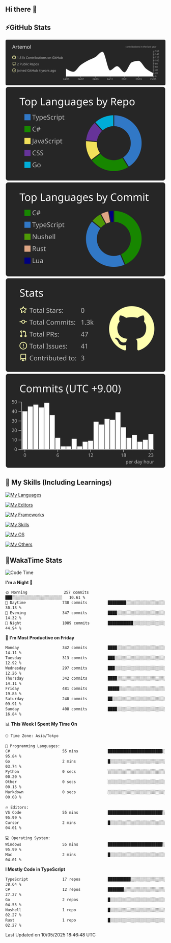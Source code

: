 ## Hi there 👋
<!--
**Artemol/Artemol** is a ✨ _special_ ✨ repository because its `README.md` (this file) appears on your GitHub profile.

Here are some ideas to get you started:

- 🔭 I’m currently working on ...
- 🌱 I’m currently learning ...
- 👯 I’m looking to collaborate on ...
- 🤔 I’m looking for help with ...
- 💬 Ask me about ...
- 📫 How to reach me: ...
- 😄 Pronouns: ...
- ⚡ Fun fact: ...
-->

## ⚡GitHub Stats
[![](https://raw.githubusercontent.com/Artemol/Artemol/main/profile-summary-card-output/apprentice/0-profile-details.svg)](https://github.com/vn7n24fzkq/github-profile-summary-cards)
[![](https://raw.githubusercontent.com/Artemol/Artemol/main/profile-summary-card-output/apprentice/1-repos-per-language.svg)](https://github.com/vn7n24fzkq/github-profile-summary-cards) [![](https://raw.githubusercontent.com/Artemol/Artemol/main/profile-summary-card-output/apprentice/2-most-commit-language.svg)](https://github.com/vn7n24fzkq/github-profile-summary-cards)
[![](https://raw.githubusercontent.com/Artemol/Artemol/main/profile-summary-card-output/apprentice/3-stats.svg)](https://github.com/vn7n24fzkq/github-profile-summary-cards) [![](https://raw.githubusercontent.com/Artemol/Artemol/main/profile-summary-card-output/apprentice/4-productive-time.svg)](https://github.com/vn7n24fzkq/github-profile-summary-cards)

## 🌱 My Skills (Including Learnings)

<!--
### Languages
-->
[![My Languages](https://skillicons.dev/icons?i=ts,py,cs,dotnet,rust,go,c,matlab,css)](https://skillicons.dev)

<!--
### Editors
-->
[![My Editors](https://skillicons.dev/icons?i=vscode,neovim,vim,visualstudio,idea)](https://skillicons.dev)

<!--
### Frameworks
-->
[![My Frameworks](https://skillicons.dev/icons?i=react,nestjs,vite,tailwind,tauri,electron,remix,nextjs,fastapi)](https://skillicons.dev)

<!--
### Tools
-->
[![My Skills](https://skillicons.dev/icons?i=git,nodejs,docker,unity,postman,bun,discord,cloudflare,bash,prometheus,grafana,obsidian)](https://skillicons.dev)

<!--
### OS
-->
[![My OS](https://skillicons.dev/icons?i=windows,ubuntu)](https://skillicons.dev)

<!--
### Others
-->
[![My Others](https://skillicons.dev/icons?i=github,raspberrypi,gcp)](https://skillicons.dev)

## 💬WakaTime Stats
<!--START_SECTION:waka-->
![Code Time](http://img.shields.io/badge/Code%20Time-533%20hrs%2036%20mins-blue)

**I'm a Night 🦉** 

```text
🌞 Morning                257 commits         ███░░░░░░░░░░░░░░░░░░░░░░   10.61 % 
🌆 Daytime                730 commits         ████████░░░░░░░░░░░░░░░░░   30.13 % 
🌃 Evening                347 commits         ████░░░░░░░░░░░░░░░░░░░░░   14.32 % 
🌙 Night                  1089 commits        ███████████░░░░░░░░░░░░░░   44.94 % 
```
📅 **I'm Most Productive on Friday** 

```text
Monday                   342 commits         ████░░░░░░░░░░░░░░░░░░░░░   14.11 % 
Tuesday                  313 commits         ███░░░░░░░░░░░░░░░░░░░░░░   12.92 % 
Wednesday                297 commits         ███░░░░░░░░░░░░░░░░░░░░░░   12.26 % 
Thursday                 342 commits         ████░░░░░░░░░░░░░░░░░░░░░   14.11 % 
Friday                   481 commits         █████░░░░░░░░░░░░░░░░░░░░   19.85 % 
Saturday                 240 commits         ██░░░░░░░░░░░░░░░░░░░░░░░   09.91 % 
Sunday                   408 commits         ████░░░░░░░░░░░░░░░░░░░░░   16.84 % 
```


📊 **This Week I Spent My Time On** 

```text
🕑︎ Time Zone: Asia/Tokyo

💬 Programming Languages: 
C#                       55 mins             ████████████████████████░   95.84 % 
Go                       2 mins              █░░░░░░░░░░░░░░░░░░░░░░░░   03.74 % 
Python                   0 secs              ░░░░░░░░░░░░░░░░░░░░░░░░░   00.20 % 
Other                    0 secs              ░░░░░░░░░░░░░░░░░░░░░░░░░   00.15 % 
Markdown                 0 secs              ░░░░░░░░░░░░░░░░░░░░░░░░░   00.08 % 

🔥 Editors: 
VS Code                  55 mins             ████████████████████████░   95.99 % 
Cursor                   2 mins              █░░░░░░░░░░░░░░░░░░░░░░░░   04.01 % 

💻 Operating System: 
Windows                  55 mins             ████████████████████████░   95.99 % 
Mac                      2 mins              █░░░░░░░░░░░░░░░░░░░░░░░░   04.01 % 
```

**I Mostly Code in TypeScript** 

```text
TypeScript               17 repos            ██████████░░░░░░░░░░░░░░░   38.64 % 
C#                       12 repos            ███████░░░░░░░░░░░░░░░░░░   27.27 % 
Go                       2 repos             █░░░░░░░░░░░░░░░░░░░░░░░░   04.55 % 
Nushell                  1 repo              █░░░░░░░░░░░░░░░░░░░░░░░░   02.27 % 
Rust                     1 repo              █░░░░░░░░░░░░░░░░░░░░░░░░   02.27 % 
```




 Last Updated on 10/05/2025 18:46:48 UTC
<!--END_SECTION:waka-->
